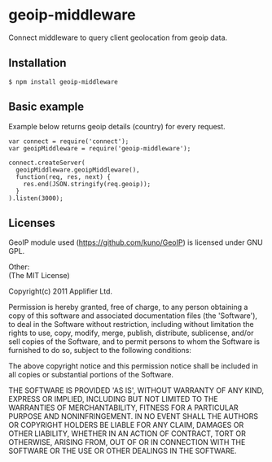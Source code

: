 # geoip-middleware
Connect middleware to query client geolocation from geoip data.
## Installation
    $ npm install geoip-middleware
## Basic example
Example below returns geoip details (country) for every request.

    var connect = require('connect');
    var geoipMiddleware = require('geoip-middleware');

    connect.createServer(
      geoipMiddleware.geoipMiddleware(),
      function(req, res, next) {
        res.end(JSON.stringify(req.geoip));
      }
    ).listen(3000);


## Licenses
GeoIP module used (https://github.com/kuno/GeoIP) is licensed under GNU GPL.

Other:<br />
(The MIT License)

Copyright(c) 2011 Applifier Ltd.<br />

Permission is hereby granted, free of charge, to any person obtaining
a copy of this software and associated documentation files (the
'Software'), to deal in the Software without restriction, including
without limitation the rights to use, copy, modify, merge, publish,
distribute, sublicense, and/or sell copies of the Software, and to
permit persons to whom the Software is furnished to do so, subject to
the following conditions:

The above copyright notice and this permission notice shall be
included in all copies or substantial portions of the Software.

THE SOFTWARE IS PROVIDED 'AS IS', WITHOUT WARRANTY OF ANY KIND,
EXPRESS OR IMPLIED, INCLUDING BUT NOT LIMITED TO THE WARRANTIES OF
MERCHANTABILITY, FITNESS FOR A PARTICULAR PURPOSE AND NONINFRINGEMENT.
IN NO EVENT SHALL THE AUTHORS OR COPYRIGHT HOLDERS BE LIABLE FOR ANY
CLAIM, DAMAGES OR OTHER LIABILITY, WHETHER IN AN ACTION OF CONTRACT,
TORT OR OTHERWISE, ARISING FROM, OUT OF OR IN CONNECTION WITH THE
SOFTWARE OR THE USE OR OTHER DEALINGS IN THE SOFTWARE.